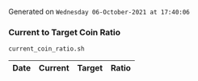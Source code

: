 Generated on `Wednesday 06-October-2021 at 17:40:06`

### Current to Target Coin Ratio
`current_coin_ratio.sh`

Date|Current|Target|Ratio
---|---|---|---
